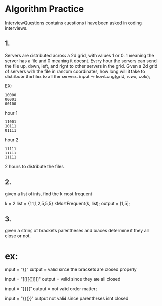 # Algorithm Practice

InterviewQuestions contains questions i have been asked in coding interviews.

## 1.

Servers are distributed across a 2d grid, with values 1 or 0. 1 meaning the server has a file and 0 meaning it doesnt.  Every hour the servers can send the file up, down, left, and right to other servers in the grid. Given a 2d grid of servers with the file in random coordinates, how long will it take to distribute the files to all the servers. input => howLong(grid, rows, cols); 

EX:
```
10000
00001
00100
```
hour 1

```
11001
10111
01111
```

hour 2

```
11111
11111
11111
```

2 hours to distribute the files

## 2.

given a list of ints, find the k most frequent

k = 2
list = {1,1,1,2,5,5,5}
kMostFrequent(k, list);
output = [1,5];

## 3.

given a string of brackets parentheses and braces determine if they all close or not.

# ex:

input = "{}"
output = valid since the brackets are closed properly

input = "[[[[{}]]]]"
output = valid since they are all closed

input = "}}{{"
output = not valid order matters

input = "{{(}}"
output not valid since parentheses isnt closed

